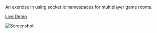 An exercise in using socket.io namespaces for multiplayer game rooms.

[Live Demo](https://tetrisclone.herokuapp.com/)

![Screenshot](TetrisScreenshot.png)